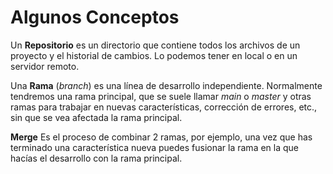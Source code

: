 # Algunos Conceptos

Un **Repositorio** es un directorio que contiene todos los archivos de un proyecto y el historial de cambios. Lo podemos tener en local o en un servidor remoto.

Una **Rama** (*branch*) es una línea de desarrollo independiente. Normalmente tendremos una rama principal, que se suele llamar *main* o *master* y otras ramas para trabajar en nuevas características, corrección de errores, etc., sin que se vea afectada la rama principal.

**Merge** Es el proceso de combinar 2 ramas, por ejemplo, una vez que has terminado una característica nueva puedes fusionar la rama en la que hacías el desarrollo con la rama principal.

